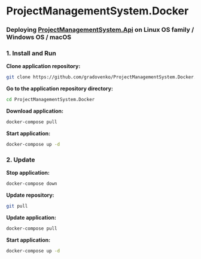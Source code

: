 # ProjectManagementSystem.Docker

### Deploying [ProjectManagementSystem.Api](https://github.com/gradovenko/ProjectManagementSystem.Api) on Linux OS family / Windows OS / macOS

### 1. Install and Run

**Clone application repository:**  
```bash
git clone https://github.com/gradovenko/ProjectManagementSystem.Docker.git
```

**Go to the application repository directory:**  
```bash
cd ProjectManagementSystem.Docker
```

**Download application:**  
```bash
docker-compose pull
```

**Start application:**  
```bash
docker-compose up -d
```

### 2. Update

**Stop application:**  
```bash
docker-compose down
```

**Update repository:**  
```bash
git pull
```

**Update application:**  
```bash
docker-compose pull
```

**Start application:**  
```bash
docker-compose up -d
```

